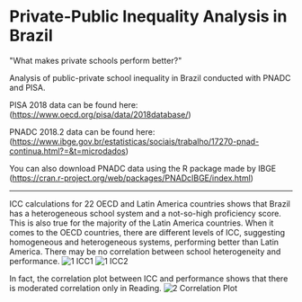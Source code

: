 # Private-Public Inequality Analysis in Brazil

"What makes private schools perform better?"

Analysis of public-private school inequality in Brazil conducted with PNADC and PISA.

PISA 2018 data can be found here: (https://www.oecd.org/pisa/data/2018database/)

PNADC 2018.2 data can be found here: (https://www.ibge.gov.br/estatisticas/sociais/trabalho/17270-pnad-continua.html?=&t=microdados)

You can also download PNADC data using the R package made by IBGE (https://cran.r-project.org/web/packages/PNADcIBGE/index.html)

-------------------------------------------------------------------------------------------------

ICC calculations for 22 OECD and Latin America countries shows that Brazil has a heterogeneous school system and a not-so-high proficiency score. This is also true for the majority of the Latin America countries. When it comes to the OECD countries, there are different levels of ICC, suggesting homogeneous and heterogeneous systems, performing better than Latin America. There may be no correlation between school heterogeneity and performance.
![1 ICC1](https://github.com/RaphaelMagalhaes/School-Inequality-Analysis/assets/109918166/af21c620-857f-46fa-9b05-229877753fab)
![1 ICC2](https://github.com/RaphaelMagalhaes/School-Inequality-Analysis/assets/109918166/dc0ac7ef-ffbd-4842-98b4-8031cf993949)

In fact, the correlation plot between ICC and performance shows that there is moderated correlation only in Reading.
![2  Correlation Plot](https://github.com/RaphaelMagalhaes/School-Inequality-Analysis/assets/109918166/aaa3ff59-5e05-4439-89fb-680cdf0ccf8e)
